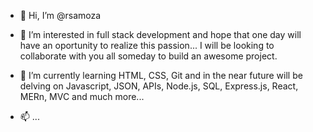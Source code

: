 - 👋 Hi, I’m @rsamoza

- 👀 I’m interested in full stack development and hope that one day will have an oportunity to realize this passion...
I will be looking to collaborate with you all someday to build an awesome project.

- 🌱 I’m currently learning HTML, CSS, Git and in the near future will be delving on Javascript, JSON, APIs, Node.js, SQL, Express.js, React, MERn, MVC
and much more...

- 📫  ...

<!---
rsamoza/rsamoza is a ✨ special ✨ repository because its `README.md` (this file) appears on your GitHub profile.
You can click the Preview link to take a look at your changes.
--->
